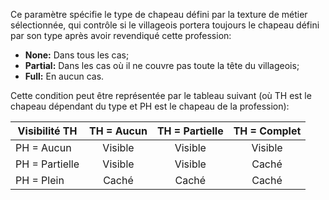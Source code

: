 Ce paramètre spécifie le type de chapeau défini par la texture de métier sélectionnée, qui contrôle si le villageois portera toujours le chapeau défini par son type après avoir revendiqué cette profession:
* **None:** Dans tous les cas;
* **Partial:** Dans les cas où il ne couvre pas toute la tête du villageois;
* **Full:** En aucun cas.

Cette condition peut être représentée par le tableau suivant (où TH est le chapeau dépendant du type et PH est le chapeau de la profession):

| Visibilité TH  | TH = Aucun | TH = Partielle | TH = Complet |
| -------------- |:----------:|:--------------:|:------------:|
| PH = Aucun     |  Visible   |    Visible     |   Visible    |
| PH = Partielle |  Visible   |    Visible     |    Caché     |
| PH = Plein     |   Caché    |     Caché      |    Caché     |